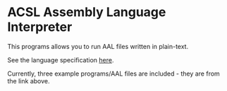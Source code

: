 ACSL Assembly Language Interpreter
=================

This programs allows you to run AAL files written in plain-text. 

See the language specification [here](http://www.apcomputerscience.com/cst/topic_descriptions/assembly.pdf). 

Currently, three example programs/AAL files are included - they are from the link above.
